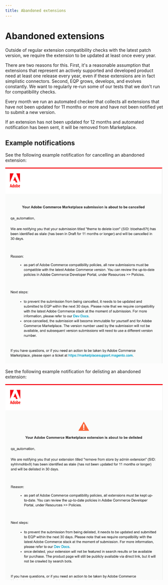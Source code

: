 ```yaml
---
title: Abandoned extensions
---
```


# Abandoned extensions

Outside of regular extension compatibility checks with the latest patch version, we require the extension to be updated at least once every year.

There are two reasons for this. First, it's a reasonable assumption that extensions that represent an actively supported and developed product need at least one release every year, even if these extensions are in fact simplistic connectors. Second, EQP grows, develops, and evolves constantly. We want to regularly re-run some of our tests that we don't run for compatibility checks.

Every month we run an automated checker that collects all extensions that have not been updated for 11 months or more and have not been notified yet to submit a new version.

If an extension has not been updated for 12 months and automated notification has been sent, it will be removed from Marketplace.

## Example notifications

See the following example notification for cancelling an abandoned extension:

![Example delisting notification from the marketplace](../../_images/abandoned-cancelled.png)

See the following example notification for delisting an abandoned extension:

![Example delisting notification from the marketplace](../../_images/abandoned-delisted.png)
